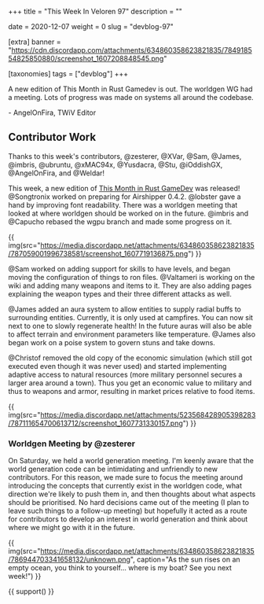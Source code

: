 +++
title = "This Week In Veloren 97"
description = ""

date = 2020-12-07
weight = 0
slug = "devblog-97"

[extra]
banner = "https://cdn.discordapp.com/attachments/634860358623821835/784918554825850880/screenshot_1607208848545.png"

[taxonomies]
tags = ["devblog"]
+++

A new edition of This Month in Rust Gamedev is out. The worldgen WG had a
meeting. Lots of progress was made on systems all around the codebase.

\- AngelOnFira, TWiV Editor

## Contributor Work

Thanks to this week's contributors, @zesterer, @XVar, @Sam, @James, @imbris,
@ubruntu, @xMAC94x, @Yusdacra, @Stu, @iOddishGX, @AngelOnFira, and @Weldar!

This week, a new edition of [This Month in Rust
GameDev](https://rust-gamedev.github.io/posts/newsletter-016/) was released!
@Songtronix worked on preparing for Airshipper 0.4.2. @lobster gave a hand by
improving font readability. There was a worldgen meeting that looked at where
worldgen should be worked on in the future. @imbris and @Capucho rebased the
wgpu branch and made some progress on it.

{{
    img(src="https://media.discordapp.net/attachments/634860358623821835/787059001996738581/screenshot_1607719136875.png")
}}

@Sam worked on adding support for skills to have levels, and began moving the
configuration of things to ron files. @Valtameri is working on the wiki and
adding many weapons and items to it. They are also adding pages explaining the
weapon types and their three different attacks as well.

@James added an aura system to allow entities to supply radial buffs to
surrounding entities. Currently, it is only used at campfires. You can now sit
next to one to slowly regenerate health! In the future auras will also be able
to affect terrain and environment parameters like temperature. @James also began
work on a poise system to govern stuns and take downs.

@Christof removed the old copy of the economic simulation (which still got
executed even though it was never used) and started implementing adaptive access
to natural resources (more military personnel secures a larger area around a
town). Thus you get an economic value to military and thus to weapons and armor,
resulting in market prices relative to food items.

{{
    img(src="https://media.discordapp.net/attachments/523568428905398283/787111654700613712/screenshot_1607731330157.png")
}}

### Worldgen Meeting by @zesterer

On Saturday, we held a world generation meeting. I'm keenly aware that the world
generation code can be intimidating and unfriendly to new contributors. For this
reason, we made sure to focus the meeting around introducing the concepts that
currently exist in the worldgen code, what direction we're likely to push them
in, and then thoughts about what aspects should be prioritised. No hard
decisions came out of the meeting (I plan to leave such things to a follow-up
meeting) but hopefully it acted as a route for contributors to develop an
interest in world generation and think about where we might go with it in the
future.

{{
    img(src="https://media.discordapp.net/attachments/634860358623821835/786944703341658132/unknown.png",
    caption="As the sun rises on an empty ocean, you think to yourself... where is my boat? See you next week!")
}}

{{ support() }}

